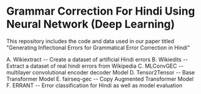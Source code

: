 # Grammar Correction For Hindi Using Neural Network (Deep Learning)
This repository includes the code and data used in our paper titled "Generating Inflectional Errors for Grammatical Error Correction in
Hindi"

A. Wikiextract --  Create a dataset of artificial Hindi errors
B. Wikiedits -- Extract a dataset of real hindi errors from Wikipedia
C. MLConvGEC -- multilayer convolutional encoder decoder Model
D. Tensor2Tensor -- Base Transformer Model
E. fairseq-gec -- Copy Augmented Transformer Model
F. ERRANT -- Error classification for Hindi as well as model evaluation
